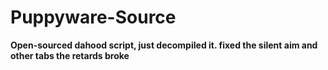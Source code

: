 # Puppyware-Source
**Open-sourced dahood script, just decompiled it. fixed the silent aim and other tabs the retards broke**


